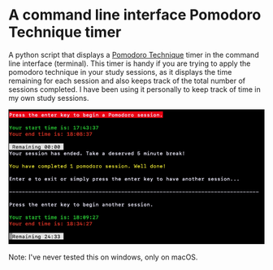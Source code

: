 # A command line interface Pomodoro Technique timer

A python script that displays a [Pomodoro Technique](https://en.wikipedia.org/wiki/Pomodoro_Technique) timer in the command line interface (terminal).
This timer is handy if you are trying to apply the pomodoro technique in your study sessions, as it displays the time remaining for each session and also keeps track of the total number of sessions completed.
I have been using it personally to keep track of time in my own study sessions.

![](img.png)

Note: I've never tested this on windows, only on macOS.
